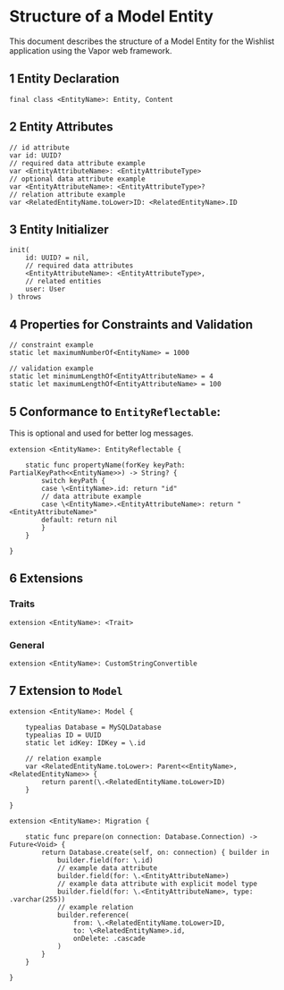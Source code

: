 # Structure of a Model Entity

This document describes the structure of a Model Entity for the Wishlist application using the Vapor web framework.

## 1 Entity Declaration

```
final class <EntityName>: Entity, Content
```

## 2 Entity Attributes

```
// id attribute
var id: UUID?
// required data attribute example
var <EntityAttributeName>: <EntityAttributeType>
// optional data attribute example
var <EntityAttributeName>: <EntityAttributeType>?
// relation attribute example
var <RelatedEntityName.toLower>ID: <RelatedEntityName>.ID
```

## 3 Entity Initializer

```
init(
    id: UUID? = nil,
    // required data attributes
    <EntityAttributeName>: <EntityAttributeType>,
    // related entities
    user: User
) throws
```

## 4 Properties for Constraints and Validation

```
// constraint example
static let maximumNumberOf<EntityName> = 1000

// validation example
static let minimumLengthOf<EntityAttributeName> = 4
static let maximumLengthOf<EntityAttributeName> = 100
```

## 5 Conformance to `EntityReflectable`:

This is optional and used for better log messages.

```
extension <EntityName>: EntityReflectable {

    static func propertyName(forKey keyPath: PartialKeyPath<<EntityName>>) -> String? {
        switch keyPath {
        case \<EntityName>.id: return "id"
        // data attribute example
        case \<EntityName>.<EntityAttributeName>: return "<EntityAttributeName>"
        default: return nil
        }
    }

}
```

## 6 Extensions

### Traits

```
extension <EntityName>: <Trait>
```

### General

```
extension <EntityName>: CustomStringConvertible
```

## 7 Extension to `Model`

```
extension <EntityName>: Model {

    typealias Database = MySQLDatabase
    typealias ID = UUID
    static let idKey: IDKey = \.id

    // relation example
    var <RelatedEntityName.toLower>: Parent<<EntityName>, <RelatedEntityName>> {
        return parent(\.<RelatedEntityName.toLower>ID)
    }

}
```

```
extension <EntityName>: Migration {

    static func prepare(on connection: Database.Connection) -> Future<Void> {
        return Database.create(self, on: connection) { builder in
            builder.field(for: \.id)
            // example data attribute
            builder.field(for: \.<EntityAttributeName>)
            // example data attribute with explicit model type
            builder.field(for: \.<EntityAttributeName>, type: .varchar(255))
            // example relation
            builder.reference(
                from: \.<RelatedEntityName.toLower>ID,
                to: \<RelatedEntityName>.id,
                onDelete: .cascade
            )
        }
    }

}
```

